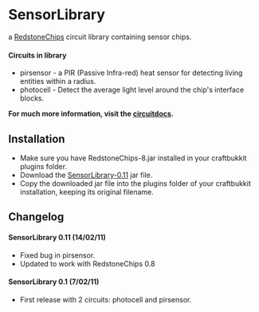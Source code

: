 SensorLibrary
=============

a [RedstoneChips](http://eisental.github.com/RedstoneChips) circuit library containing sensor chips.

#### Circuits in library
- pirsensor - a PIR (Passive Infra-red) heat sensor for detecting living entities within a radius.
- photocell - Detect the average light level around the chip's interface blocks.

__For much more information, visit the [circuitdocs](http://eisental.github.com/RedstoneChips/circuitdocs).__

Installation
-------------
* Make sure you have RedstoneChips-8.jar installed in your craftbukkit plugins folder.
* Download the [SensorLibrary-0.11](https://github.com/downloads/eisental/SensorLibrary/SensorLibrary-0.11.jar) jar file.
* Copy the downloaded jar file into the plugins folder of your craftbukkit installation, keeping its original filename.

Changelog
---------
#### SensorLibrary 0.11 (14/02/11)
- Fixed bug in pirsensor.
- Updated to work with RedstoneChips 0.8

#### SensorLibrary 0.1 (7/02/11)
- First release with 2 circuits: photocell and pirsensor.
